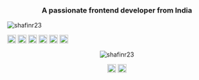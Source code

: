 <h3 align="center">A passionate frontend developer from India</h3>
<p align="left"> <img src="https://komarev.com/ghpvc/?username=shafinr23" alt="shafinr23" /> </p>

<p align="left"><img src="https://konpa.github.io/devicon/devicon.git/icons/react/react-original-wordmark.svg" alt="react" width="20" height="20"/> <img src="https://konpa.github.io/devicon/devicon.git/icons/angularjs/angularjs-original.svg" alt="angularjs" width="20" height="20"/> <img src="https://konpa.github.io/devicon/devicon.git/icons/cplusplus/cplusplus-original.svg" alt="cplusplus" width="20" height="20"/> <img src="https://konpa.github.io/devicon/devicon.git/icons/css3/css3-original-wordmark.svg" alt="css3" width="20" height="20"/> <img src="https://cdn.jsdelivr.net/npm/simple-icons@3.1.0/icons/flutter.svg" alt="flutter" width="20" height="20"/> <img src="https://cdn.jsdelivr.net/npm/simple-icons@3.1.0/icons/dart.svg" alt="dart" width="20" height="20"/></p><p align="center"> <img src="https://github-readme-stats.vercel.app/api?username=shafinr23&show_icons=true" alt="shafinr23" /> </p>

<p align="center">
<a href="https://dev.to/#" target="blank"><img align="center" src="https://cdn.jsdelivr.net/npm/simple-icons@3.0.1/icons/dev-dot-to.svg" alt="#" height="20" width="20" /></a>
<a href="https://twitter.com/#" target="blank"><img align="center" src="https://cdn.jsdelivr.net/npm/simple-icons@3.0.1/icons/twitter.svg" alt="#" height="20" width="20" /></a>
</p>
